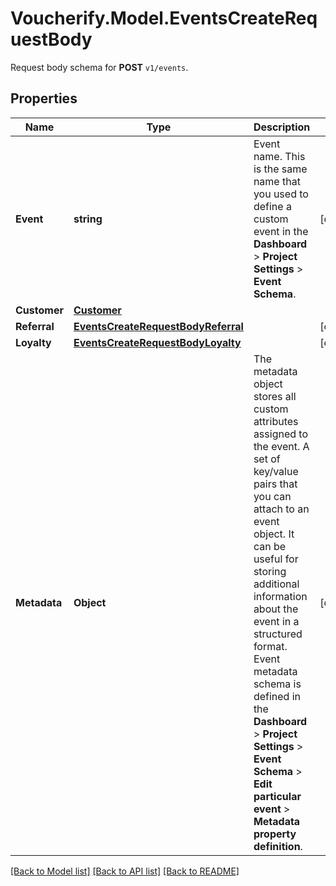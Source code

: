 # Voucherify.Model.EventsCreateRequestBody
Request body schema for **POST** `v1/events`.

## Properties

Name | Type | Description | Notes
------------ | ------------- | ------------- | -------------
**Event** | **string** | Event name. This is the same name that you used to define a custom event in the **Dashboard** &gt; **Project Settings** &gt; **Event Schema**. | [optional] 
**Customer** | [**Customer**](Customer.md) |  | 
**Referral** | [**EventsCreateRequestBodyReferral**](EventsCreateRequestBodyReferral.md) |  | [optional] 
**Loyalty** | [**EventsCreateRequestBodyLoyalty**](EventsCreateRequestBodyLoyalty.md) |  | [optional] 
**Metadata** | **Object** | The metadata object stores all custom attributes assigned to the event. A set of key/value pairs that you can attach to an event object. It can be useful for storing additional information about the event in a structured format. Event metadata schema is defined in the **Dashboard** &gt; **Project Settings** &gt; **Event Schema** &gt; **Edit particular event** &gt; **Metadata property definition**. | [optional] 

[[Back to Model list]](../README.md#documentation-for-models) [[Back to API list]](../README.md#documentation-for-api-endpoints) [[Back to README]](../README.md)

